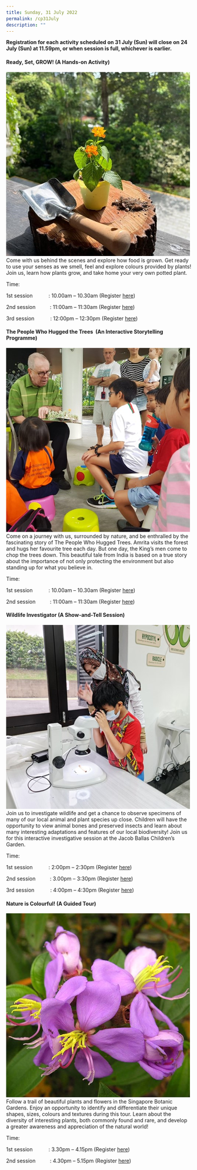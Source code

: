 ```yaml
---
title: Sunday, 31 July 2022
permalink: /cp31July
description: ""
---
```

**Registration for each activity scheduled on 31 July (Sun) will close on 24 July (Sun) at 11.59pm, or when session is full, whichever is earlier.**

#### **Ready, Set, GROW! (A Hands-on Activity)**
![](/images/Children's%20Activities/31Jul_Ready_set_grow.jpg)
Come with us behind the scenes and explore how food is grown. Get ready to use your senses as we smell, feel and explore colours provided by plants! Join us, learn how plants grow, and take home your very own potted plant.

Time:     

1st session           : 10.00am – 10.30am (Register [here](https://www.nparks.gov.sg/activities/events-and-workshops/2022/7/ready,-set,-grow!_31-jul-10am-session-1))

2nd session          : 11:00am – 11:30am (Register [here](https://www.nparks.gov.sg/activities/events-and-workshops/2022/7/ready,-set,-grow!_31-jul-11am-session-2))

3rd session           : 12:00pm – 12:30pm (Register [here](https://www.nparks.gov.sg/activities/events-and-workshops/2022/7/ready,-set,-grow!_31-jul-12pm-session-3))

#### **The People Who Hugged the Trees  (An Interactive Storytelling Programme)**
![](/images/Children's%20Activities/31Jul_People_who_Hugged_the_Trees.jpg)
Come on a journey with us, surrounded by nature, and be enthralled by the fascinating story of The People Who Hugged Trees. Amrita visits the forest and hugs her favourite tree each day. But one day, the King’s men come to chop the trees down. This beautiful tale from India is based on a true story about the importance of not only protecting the environment but also standing up for what you believe in.

Time:     

1st session           : 10.00am – 10.30am (Register [here](https://www.nparks.gov.sg/activities/events-and-workshops/2022/7/the-people-who-hugged-the-trees-_31-jul-10am-session-1))

2nd session          : 11:00am – 11:30am (Register [here](https://www.nparks.gov.sg/activities/events-and-workshops/2022/7/the-people-who-hugged-the-trees-_31-jul-11am-session-2))

#### **Wildlife Investigator (A Show-and-Tell Session)**
![](/images/Children's%20Activities/31Jul_wildlife_investigator.jpg)
Join us to investigate wildlife and get a chance to observe specimens of many of our local animal and plant species up close. Children will have the opportunity to view animal bones and preserved insects and learn about many interesting adaptations and features of our local biodiversity! Join us for this interactive investigative session at the Jacob Ballas Children’s Garden.

Time:     

1st session           : 2:00pm – 2:30pm (Register [here](https://www.nparks.gov.sg/activities/events-and-workshops/2022/7/wildlife-investigator_31-jul-2pm-session-1))

2nd session          : 3.00pm – 3:30pm (Register [here](https://www.nparks.gov.sg/activities/events-and-workshops/2022/7/wildlife-investigator_31-jul-3pm-session-2))

3rd session           : 4:00pm – 4:30pm (Register [here](https://www.nparks.gov.sg/activities/events-and-workshops/2022/7/wildlife-investigator_31-jul-4pm-session-3))

#### **Nature is Colourful! (A Guided Tour)**
![](/images/Children's%20Activities/31Jul_Nature_is_Colourful_Tour.jpg)
Follow a trail of beautiful plants and flowers in the Singapore Botanic Gardens. Enjoy an opportunity to identify and differentiate their unique shapes, sizes, colours and textures during this tour. Learn about the diversity of interesting plants, both commonly found and rare, and develop a greater awareness and appreciation of the natural world!

Time:     

1st session           : 3.30pm – 4.15pm (Register [here](https://www.nparks.gov.sg/activities/events-and-workshops/2022/7/nature-is-colourful!_31-jul-330pm-session-1))

2nd session          : 4.30pm – 5.15pm (Register [here](https://www.nparks.gov.sg/activities/events-and-workshops/2022/7/nature-is-colourful!_31-jul-430pm-session-2))